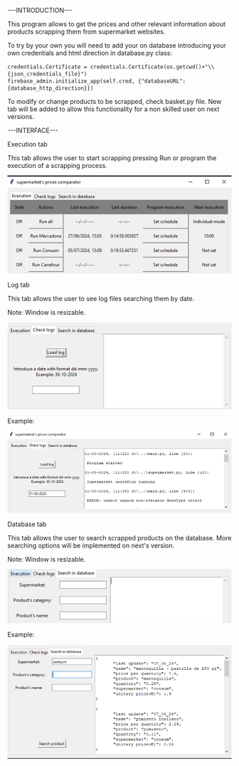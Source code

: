 ---INTRODUCTION---

This program allows to get the prices and other relevant information about products scrapping them from supermarket websites.

To try by your own you will need to add your on database introducing your own credentials and html direction in database.py class:

    credentials.Certificate = credentials.Certificate(os.getcwd()+"\\{json_credentials_file}")
    firebase_admin.initialize_app(self.cred, {"databaseURL": {database_http_direction}})

To modify or change products to be scrapped, check basket.py file.
New tab will be added to allow this functionality for a non skilled user on next versions.

---INTERFACE---

Execution tab

This tab allows the user to start scrapping pressing Run or program the execution of a scrapping process.

![alt text](execution.png)


Log tab

This tab allows the user to see log files searching them by date.

Note: Window is resizable.

![alt text](log.png)

Example:

![alt text](log_example.png)

Database tab

This tab allows the user to search scrapped products on the database.
More searching options will be implemented on next's version.

Note: Window is resizable.

![alt text](database.png)

Example:

![alt text](database_example.png)

